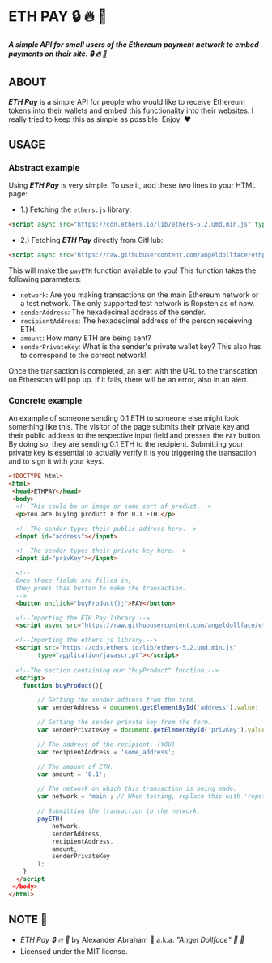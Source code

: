 # ETH PAY :lock: :fire: :money_mouth_face:

***A simple API for small users of the Ethereum payment network to embed payments on their site. :lock: :fire: :money_mouth_face:***

## ABOUT

***ETH Pay*** is a simple API for people who would like to receive Ethereum tokens into their wallets and embed this functionality into their websites. I really tried to keep this as simple as possible. Enjoy. :heart:

## USAGE

### Abstract example

Using ***ETH Pay*** is very simple. To use it, add these two lines to your HTML page:

- 1.) Fetching the `ethers.js` library:
```HTML
<script async src="https://cdn.ethers.io/lib/ethers-5.2.umd.min.js" type="application/javascript"></script>
```
- 2.) Fetching ***ETH Pay*** directly from GitHub:
```HTML
<script async src="https://raw.githubusercontent.com/angeldollface/ethpay/main/src/ethpay.js" type="application/javascript"></script>
```
This will make the `payETH` function available to you! This function takes the following parameters:

- `network`: Are you making transactions on the main Ethereum network or a test network. The only supported test network is Ropsten as of now.
- `senderAddress`: The hexadecimal address of the sender.
- `recipientAddress`: The hexadecimal address of the person receieving ETH.
- `amount`: How many ETH are being sent?
- `senderPrivateKey`: What is the sender's private wallet key? This also has to correspond to the correct network!

Once the transaction is completed, an alert with the URL to the transcation on Etherscan will pop up. If it fails, there will be an error, also in an alert.

### Concrete example

An example of someone sending 0.1 ETH to someone else might look something like this. The visitor of the page submits their private key and their public address to the respective input field and presses the `PAY` button. By doing so, they are sending 0.1 ETH to the recipient. Submitting your private key is essential to actually verify it is you triggering the transaction and to sign it with your keys.

```HTML
<!DOCTYPE html>
<html>
 <head>ETHPAY</head>
 <body>
  <!--This could be an image or some sort of product.-->
  <p>You are buying product X for 0.1 ETH.</p>

  <!--The sender types their public address here.-->
  <input id="address"></input>

  <!--The sender types their private key here.-->
  <input id="privKey"></input>

  <!--
  Once those fields are filled in, 
  they press this button to make the transaction.
  -->
  <button onclick="buyProduct();">PAY</button>

  <!--Importing the ETH Pay library.-->
  <script async src="https://raw.githubusercontent.com/angeldollface/ethpay/main/src/ethpay.js"></script>

  <!--Importing the ethers.js library.-->
  <script src="https://cdn.ethers.io/lib/ethers-5.2.umd.min.js"
        type="application/javascript"></script>
      
  <!--The section containing our "buyProduct" function.-->
  <script>
    function buyProduct(){

        // Getting the sender address from the form.
        var senderAddress = document.getElementById('address').value;

        // Getting the sender private key from the form.
        var senderPrivateKey = document.getElementById('privKey').value;

        // The address of the recipient. (YOU)
        var recipientAddress = 'some_address';

        // The amount of ETH.
        var amount = '0.1';

        // The network on which this transaction is being made.
        var network = 'main'; // When testing, replace this with 'ropsten'.

        // Submitting the transaction to the network.
        payETH(
            network,
            senderAddress,
            recipientAddress,
            amount,
            senderPrivateKey
        );
    }
  </script
 </body>
</html>
```

## NOTE :scroll:

- *ETH Pay :lock: :fire: :money_mouth_face:* by Alexander Abraham :black_heart: a.k.a. *"Angel Dollface" :dolls: :ribbon:*
- Licensed under the MIT license.
